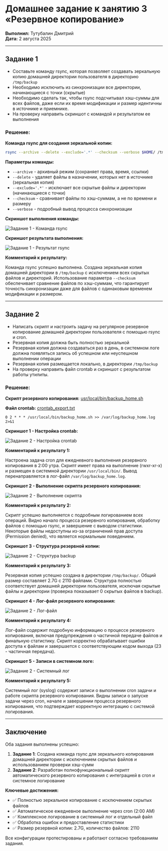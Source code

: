 # Домашнее задание к занятию 3 «Резервное копирование»

**Выполнил:** Тутубалин Дмитрий  
**Дата:** 2 августа 2025

---

## Задание 1

- Составьте команду rsync, которая позволяет создавать зеркальную копию домашней директории пользователя в директорию `/tmp/backup`
- Необходимо исключить из синхронизации все директории, начинающиеся с точки (скрытые)
- Необходимо сделать так, чтобы rsync подсчитывал хэш-суммы для всех файлов, даже если их время модификации и размер идентичны в источнике и приемнике.
- На проверку направить скриншот с командой и результатом ее выполнения

### Решение:

**Команда rsync для создания зеркальной копии:**

```bash
rsync --archive --delete --exclude='.*' --checksum --verbose $HOME/ /tmp/backup
```

**Параметры команды:**
- `--archive` - архивный режим (сохраняет права, время, ссылки)
- `--delete` - удаляет файлы в назначении, которых нет в источнике (зеркальная копия)
- `--exclude='.*'` - исключает все скрытые файлы и директории (начинающиеся с точки)
- `--checksum` - сравнивает файлы по хэш-суммам, а не по времени и размеру
- `--verbose` - подробный вывод процесса синхронизации

**Скриншот выполнения команды:**

![Задание 1 - Команда rsync](screenshot/1.0.png)

**Скриншот результата выполнения:**

![Задание 1 - Результат rsync](screenshot/1.1.png)

**Комментарий к результату:**

Команда rsync успешно выполнена. Создана зеркальная копия домашней директории в `/tmp/backup` с исключением всех скрытых файлов и директорий. Использование параметра `--checksum` обеспечивает сравнение файлов по хэш-суммам, что гарантирует точность синхронизации даже для файлов с одинаковым временем модификации и размером.

---

## Задание 2

- Написать скрипт и настроить задачу на регулярное резервное копирование домашней директории пользователя с помощью rsync и cron.
- Резервная копия должна быть полностью зеркальной
- Резервная копия должна создаваться раз в день, в системном логе должна появляться запись об успешном или неуспешном выполнении операции
- Резервная копия размещается локально, в директории `/tmp/backup`
- На проверку направить файл crontab и скриншот с результатом работы утилиты.

### Решение:

**Скрипт резервного копирования:** [usr/local/bin/backup_home.sh](usr/local/bin/backup_home.sh)

**Файл crontab:** [crontab_export.txt](crontab_export.txt)

```
0 2 * * * /usr/local/bin/backup_home.sh >> /var/log/backup_home.log 2>&1
```

**Скриншот 1 - Настройка crontab:**

![Задание 2 - Настройка crontab](screenshot/2.0.png)

**Комментарий к результату 1:**

Настроена задача cron для ежедневного выполнения резервного копирования в 2:00 утра. Скрипт имеет права на выполнение (rwxr-xr-x) и размещен в системной директории `/usr/local/bin/`. Вывод перенаправляется в лог-файл `/var/log/backup_home.log`.

**Скриншот 2 - Выполнение скрипта резервного копирования:**

![Задание 2 - Выполнение скрипта](screenshot/2.1.png)

**Комментарий к результату 2:**

Скрипт успешно выполняется с подробным логированием всех операций. Видно начало процесса резервного копирования, обработку файлов с помощью rsync, и завершение с выводом статистики. Некоторые файлы недоступны из-за ограничений прав доступа (Permission denied), что является нормальным поведением.

**Скриншот 3 - Структура резервной копии:**

![Задание 2 - Структура backup](screenshot/2.2.png)

**Комментарий к результату 3:**

Резервная копия успешно создана в директории `/tmp/backup/`. Общий размер составляет 2.7G с 2110 файлами. Структура полностью соответствует домашней директории пользователя, исключая скрытые файлы и директории (проверка показывает 0 скрытых файлов в backup).

**Скриншот 4 - Лог-файл резервного копирования:**

![Задание 2 - Лог-файл](screenshot/2.3.png)

**Комментарий к результату 4:**

Лог-файл содержит подробную информацию о процессе резервного копирования, включая предупреждения о частичной передаче файлов и финальную статистику. Скрипт корректно обрабатывает ошибки доступа к файлам и завершается с соответствующим кодом выхода (23 - частичная передача).

**Скриншот 5 - Записи в системном логе:**

![Задание 2 - Системный лог](screenshot/2.4.png)

**Комментарий к результату 5:**

Системный лог (syslog) содержит записи о выполнении cron задачи и работе скрипта резервного копирования. Видны записи о запуске задачи через cron, начале и завершении процесса резервного копирования, что подтверждает корректную интеграцию с системой логирования.

---

## Заключение

Оба задания выполнены успешно:

1. **Задание 1**: Создана команда rsync для зеркального копирования домашней директории с исключением скрытых файлов и использованием проверки хэш-сумм
2. **Задание 2**: Разработан полнофункциональный скрипт автоматического резервного копирования с интеграцией в cron и системное логирование

**Ключевые достижения:**
- ✅ Полностью зеркальное копирование с исключением скрытых файлов
- ✅ Автоматическое ежедневное выполнение через cron (2:00 AM)
- ✅ Комплексное логирование в системный лог и отдельный файл
- ✅ Обработка ошибок и предоставление статистики
- ✅ Размер резервной копии: 2.7G, количество файлов: 2110

Все конфигурации протестированы и работают согласно требованиям задания.
